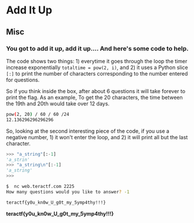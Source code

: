 # Add It Up

##  Misc

### You got to add it up, add it up....  And here's some code to help.

The code shows two things: 1) everytime it goes through the loop the timer increase exponentially `totaltime = pow(2, i)`, and 2) it uses a Python slice `[:]` to print the number of characters corresponding to the number entered for questions.

So if you think inside the box, after about 6 questions it will take forever to print the flag.  As an example, To get the 20 characters, the time between the 19th and 20th would take over 12 days.

```sh
pow(2, 20) / 60 / 60 /24
12.136296296296296
```

So, looking at the second interesting piece of the code, if you use a negative number, 1) it won't enter the loop, and 2) it will print all but the last character.

```python
>>> "a_string"[:-1]
'a_strin'
>>> "a_string\n"[:-1]
'a_string'
>>> 
```

```sh
$  nc web.teractf.com 2225 
How many questions would you like to answer? -1

teractf{y0u_kn0w_U_g0t_my_5ymp4thy!!!}
```

**teractf{y0u_kn0w_U_g0t_my_5ymp4thy!!!}**

